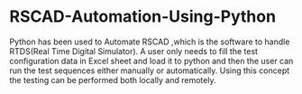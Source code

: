 # RSCAD-Automation-Using-Python

Python has been used to Automate RSCAD ,which is the software to handle RTDS(Real Time Digital Simulator).
A user only needs to fill the test configuration data in Excel sheet and load it to python and then the user can run the test sequences either manually or automatically.
Using this concept the testing can be performed both locally and remotely.



